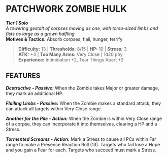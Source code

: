 ﻿# PATCHWORK ZOMBIE HULK

***Tier 1 Solo***  
*A towering gestalt of corpses moving as one, with torso-sized limbs and fists as large as a grown halfling.*  
**Motives & Tactics:** Absorb corpses, flail, hunger, terrify

> **Difficulty:** 13 | **Thresholds:** 8/15 | **HP:** 10 | **Stress:** 3  
> **ATK:** +4 | **Too Many Arms:** Very Close | 1d20 phy  
> **Experience:** Intimidation +2, Tear Things Apart +2

## FEATURES

***Destructive - Passive:*** When the Zombie takes Major or greater damage, they mark an additional HP.

***Flailing Limbs - Passive:*** When the Zombie makes a standard attack, they can attack all targets within Very Close range.

***Another for the Pile - Action:*** When the Zombie is within Very Close range of a corpse, they can incorporate it into themselves, clearing a HP and a Stress.

***Tormented Screams - Action:*** Mark a Stress to cause all PCs within Far range to make a Presence Reaction Roll (13). Targets who fail lose a Hope and you gain a Fear for each. Targets who succeed must mark a Stress.
